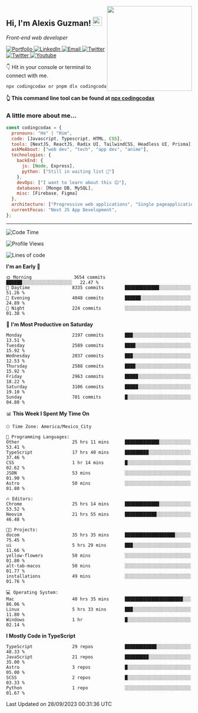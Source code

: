 <img align='right' src="https://media.giphy.com/media/M9gbBd9nbDrOTu1Mqx/giphy.gif" width="230">
<h2>Hi, I'm Alexis Guzman! <img src="https://media.giphy.com/media/hvRJCLFzcasrR4ia7z/giphy.gif" width="25px"></h2>
<p><em>Front-end web developer</em></p>

<p>
  <a href='https://www.codingcodax.dev' target='_blank'>
    <img alt='Portfolio' src='https://img.shields.io/badge/Portfolio-black?logo=vercel&style=flat-square'>
  </a>
  <a href='https://linkedin.com/in/codingcodax' target='_blank'>
    <img alt='LinkedIn' src='https://img.shields.io/badge/LinkedIn-black?logo=LinkedIn&style=flat-square'>
  </a>
  <a href='mailto:codingcodax@gmail.com' target='_blank'>
    <img alt='Email' src='https://img.shields.io/badge/Email-black?logo=Gmail&style=flat-square'>
  </a>
  <a href='https://twitter.com/codingcodax' target='_blank'>
    <img alt='Twitter' src='https://img.shields.io/badge/Twitter-black?logo=Twitter&style=flat-square'>
  </a>
  <a href='https://www.instagram.com/codingcodax' target='_blank'>
    <img alt='Twitter' src='https://img.shields.io/badge/Instagram-black?logo=Instagram&style=flat-square'>
  </a>
  <a href='https://www.youtube.com/@codingcodax' target='_blank'>
    <img alt='Youtube' src='https://img.shields.io/badge/YouTube-black?logo=Youtube&style=flat-square'>
  </a>
</p>

👇 Hit in your console or terminal to connect with me.

```bash
npx codingcodax or pnpm dlx codingcodax 
```
**👆 This command line tool can be found at [npx codingcodax](https://github.com/codingcodax/npx-codingcodax)**

<h3>A little more about me...</h3>

```javascript
const codingcodax = {
  pronouns: "He" | "Him",
  code: [Javascript, Typescript, HTML, CSS],
  tools: [NextJS, ReactJS, Radix UI, TailwindCSS, Headless UI, Prisma],
  askMeAbout: ["web dev", "tech", "app dev", "anime"],
  technologies: {
    backEnd: {
      js: [Node, Express],
      python: ["Still in waiting list 🥲"]
    },
    devOps: ["I want to learn about this 😊"],
    databases: [Mongo DB, MySQL],
    misc: [Firebase, Figma]
  },
  architecture: ["Progressive web applications", "Single pageapplications"],
  currentFocus: "Next JS App Development",
};
```

---

<!--START_SECTION:waka-->
![Code Time](http://img.shields.io/badge/Code%20Time-1%2C803%20hrs%2024%20mins-blue)

![Profile Views](http://img.shields.io/badge/Profile%20Views-16-blue)

![Lines of code](https://img.shields.io/badge/From%20Hello%20World%20I%27ve%20Written-8.3%20million%20lines%20of%20code-blue)

**I'm an Early 🐤** 

```text
🌞 Morning                3654 commits        ██████░░░░░░░░░░░░░░░░░░░   22.47 % 
🌆 Daytime                8335 commits        █████████████░░░░░░░░░░░░   51.26 % 
🌃 Evening                4048 commits        ██████░░░░░░░░░░░░░░░░░░░   24.89 % 
🌙 Night                  224 commits         ░░░░░░░░░░░░░░░░░░░░░░░░░   01.38 % 
```
📅 **I'm Most Productive on Saturday** 

```text
Monday                   2197 commits        ███░░░░░░░░░░░░░░░░░░░░░░   13.51 % 
Tuesday                  2589 commits        ████░░░░░░░░░░░░░░░░░░░░░   15.92 % 
Wednesday                2037 commits        ███░░░░░░░░░░░░░░░░░░░░░░   12.53 % 
Thursday                 2588 commits        ████░░░░░░░░░░░░░░░░░░░░░   15.92 % 
Friday                   2963 commits        █████░░░░░░░░░░░░░░░░░░░░   18.22 % 
Saturday                 3106 commits        █████░░░░░░░░░░░░░░░░░░░░   19.10 % 
Sunday                   781 commits         █░░░░░░░░░░░░░░░░░░░░░░░░   04.80 % 
```


📊 **This Week I Spent My Time On** 

```text
🕑︎ Time Zone: America/Mexico_City

💬 Programming Languages: 
Other                    25 hrs 11 mins      █████████████░░░░░░░░░░░░   53.41 % 
TypeScript               17 hrs 40 mins      █████████░░░░░░░░░░░░░░░░   37.46 % 
CSS                      1 hr 14 mins        █░░░░░░░░░░░░░░░░░░░░░░░░   02.62 % 
JSON                     53 mins             ░░░░░░░░░░░░░░░░░░░░░░░░░   01.90 % 
Astro                    50 mins             ░░░░░░░░░░░░░░░░░░░░░░░░░   01.80 % 

🔥 Editors: 
Chrome                   25 hrs 14 mins      █████████████░░░░░░░░░░░░   53.52 % 
Neovim                   21 hrs 55 mins      ████████████░░░░░░░░░░░░░   46.48 % 

🐱‍💻 Projects: 
docom                    35 hrs 35 mins      ███████████████████░░░░░░   75.45 % 
ui                       5 hrs 29 mins       ███░░░░░░░░░░░░░░░░░░░░░░   11.66 % 
yellow-flowers           50 mins             ░░░░░░░░░░░░░░░░░░░░░░░░░   01.80 % 
alt-tab-macos            50 mins             ░░░░░░░░░░░░░░░░░░░░░░░░░   01.77 % 
installations            49 mins             ░░░░░░░░░░░░░░░░░░░░░░░░░   01.76 % 

💻 Operating System: 
Mac                      40 hrs 35 mins      ██████████████████████░░░   86.06 % 
Linux                    5 hrs 33 mins       ███░░░░░░░░░░░░░░░░░░░░░░   11.80 % 
Windows                  1 hr                █░░░░░░░░░░░░░░░░░░░░░░░░   02.14 % 
```

**I Mostly Code in TypeScript** 

```text
TypeScript               29 repos            ████████████░░░░░░░░░░░░░   48.33 % 
JavaScript               21 repos            █████████░░░░░░░░░░░░░░░░   35.00 % 
Astro                    3 repos             █░░░░░░░░░░░░░░░░░░░░░░░░   05.00 % 
SCSS                     2 repos             █░░░░░░░░░░░░░░░░░░░░░░░░   03.33 % 
Python                   1 repo              ░░░░░░░░░░░░░░░░░░░░░░░░░   01.67 % 
```




 Last Updated on 28/09/2023 00:31:36 UTC
<!--END_SECTION:waka-->
